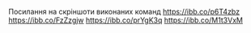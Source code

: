 Посилання на скріншоти виконаних команд
https://ibb.co/p6T4zbz
https://ibb.co/FzZzgjw
https://ibb.co/prYgK3q
https://ibb.co/M1t3VxM
